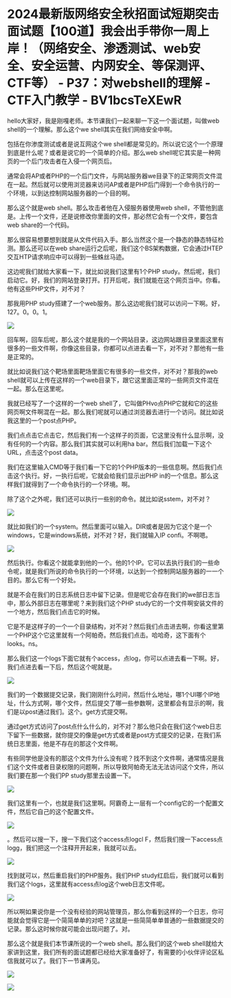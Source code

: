 # 2024最新版网络安全秋招面试短期突击面试题【100道】我会出手带你一周上岸！（网络安全、渗透测试、web安全、安全运营、内网安全、等保测评、CTF等） - P37：对webshell的理解 - CTF入门教学 - BV1bcsTeXEwR

hello大家好，我是刚嘎老师。本节课我们一起来聊一下这一个面试题，叫做web shell的一个理解。那么这个we shell其实在我们网络安全中啊。

包括在你渗度测试或者是说互网这个we shell都是常见的。所以说它这个一个原理到底是什么呢？或者是说它的一个简单的介绍。那么web shell呢它其实是一种网页的一个后门攻击者在入侵一个网页后。

通常会将AP或者PHP的一个后门文件，与网站服务器we目录下的正常网页文件混在一起。然后就可以使用浏览器来访问AP或者是PHP后门得到一个命令执行的一个环境，以到达控制网站服务器的一个目的啊。

那么这个就是web shell。那么攻击者他在入侵服务器使用web shell，不管他到底是。上传一个文件，还是说修改你里面的文件，那必然它会有一个文件，要包含web share的一个代码。

那么很容易想要想到就是从文件代码入手。那么当然这个是一个静态的静态特征检测。那么还可以在web share运行之后呢，我们这个BS架构数据，它会通过HTEP交互HTP请求响应中可以得到一些蛛丝马迹。

这边呢我们就给大家看一下，就比如说我们这里有1个PHP study。然后呢，我们启动它。好，我们的网站登录打开。打开后呢，我们就能在这个网页当中。你看。他有这些PHP文件，对不对？

那我用PHP study搭建了一个web服务。那么这边呢我们就可以访问一下啊。好，127。0。0。1。



![](img/4df36fa4ae7138669689a5065bc6f9f5_1.png)

回车啊，回车后呢，那么这个就是我的一个网站目录，这边网站跟目录里面这里有很多的一些文件啊，你像这些目录，你都可以点进去看一下，对不对？那他有一些是正常的。

就比如说我们这个靶场里面靶场里面它有很多的一些文件，对不对？那我的web shell就可以上传在这样的一个web目录下，跟它这里面正常的一些网页文件混在一起。那么在这里呢。

我就已经写了一个这样的一个web shell了，它叫做PHvo点PHP它就和它的这些网页啊文件啊混在一起。那么我们呢就可以通过浏览器去进行一个访问。就比如说我这里的一个post点PHP。

我们点点击它点击它，然后我们有一个这样子的页面，它这里没有什么显示啊，没有任何的一个内容。那么我们其实就可以利用ha bar。然后我们加载一下这个URL，点击这个post data。

我们在这里输入CMD等于我们看一下它的1个PHP版本的一些信息啊。然后我们点击这个执行。好，一执行后呢，它就会给我们显示出PHP in的一个信息。那么这样我们就得到了一个命令执行的一个环境。啊。

除了这个之外呢，我们还可以执行一些别的命令。就比如说sstem，对不对？

![](img/4df36fa4ae7138669689a5065bc6f9f5_3.png)

就比如我们的一个system。然后里面可以输入。DIR或者是因为它这个是一个windows，它是windows系统，对不对？好，我们就输入IP confi。不啊嗯。



![](img/4df36fa4ae7138669689a5065bc6f9f5_5.png)

然后执行。你看这个就能拿到他的一个。他的1个IP。它可以去执行我们的一些命令呢，就是我们所说的命令执行的一个环境，以达到一个控制网站服务器的一一个目的。那么它有一个好处。

就是不会在我们的日志系统日志中留下记录。但是呢它会存在我们的we部日志当中，那么外部日志在哪里呢？来到我们这个PHP study它的一个文件啊安装文件的一个地方，然后我们点击它的时候。

它是不是这样子的一个一个目录结构，对不对？然后我们点击进去啊，你看这里第一个PHP这个它这里就有一个阿帕奇。然后我们点击。哈哈奇，这下面有个looks。ns。

那么我们这一个logs下面它就有个access，点log，你可以点进去看一下啊。好，我们点进去看一下后，然后这个呢就是。



![](img/4df36fa4ae7138669689a5065bc6f9f5_7.png)

我们的一个数据提交记录，我们刚刚什么时间，然后什么地址，哪1个UI哪个IP地址，什么方式啊，哪个文件，然后提交了哪一些参数啊，这里都会有显示的啊，我们是以post通过我们。这个。get方式提交啊。

通过get方式访问了post点什么什么的，对不对？那么他只会在我们这个web日志下留下一些数据，就你提交的像是get方式或者是post方式提交的记录，在我们系统日志里面，他是不存在的那这个文件啊。

有些同学他是没有的那这个文件为什么没有呢？找不到这个文件啊，通常情况是我们这个文件或者目录权限的问题啊，所以导致阿帕奇无法无法访问这个文件，所以我们要在那一个我们PP study那里去设置一下。



![](img/4df36fa4ae7138669689a5065bc6f9f5_9.png)

我们这里有一个，也就是我们这里啊。阿霸奇上一层有一个config它的一个配置文件，然后它自己的这个配置文件。



![](img/4df36fa4ae7138669689a5065bc6f9f5_11.png)

。然后可以搜一下，搜一下我们这个access点logcl F，然后我们搜一下access点logg，我们把这一个注释开开起来，我就可以去。



![](img/4df36fa4ae7138669689a5065bc6f9f5_13.png)

找到就可以，然后重启我们的PHP服务。我们PHP study红启后，我们就可以看到我们这个logs，这里就有access点log这个web日志文件呢。



![](img/4df36fa4ae7138669689a5065bc6f9f5_15.png)

所以啊如果说你是一个没有经验的网站管理员，那么你看到这样的一个日志，你可能就会觉得它是一个简简单单的对吧？这就是一些简简单单普通的一些数据提交的记录。那么这时候你就可能会出现问题了。对。

那么这个就是我们本节课所说的一个web shell。那么我们的这个web shell就给大家讲到这里，我们所有的面试题都已经给大家准备好了，有需要的小伙伴评论区私信我就可以了。我们下一节课再见。



![](img/4df36fa4ae7138669689a5065bc6f9f5_17.png)

![](img/4df36fa4ae7138669689a5065bc6f9f5_18.png)